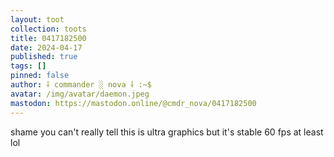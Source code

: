 ```yaml
---
layout: toot
collection: toots
title: 0417182500
date: 2024-04-17
published: true
tags: []
pinned: false
author: ⸸ commander ░ nova ⸸ :~$
avatar: /img/avatar/daemon.jpeg
mastodon: https://mastodon.online/@cmdr_nova/0417182500
---
```


shame you can't really tell this is ultra graphics but it's stable 60 fps at least lol
